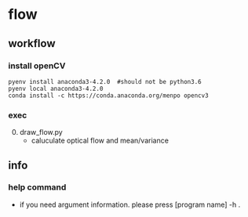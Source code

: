 # flow

## workflow
### install openCV
```
pyenv install anaconda3-4.2.0  #should not be python3.6
pyenv local anaconda3-4.2.0
conda install -c https://conda.anaconda.org/menpo opencv3
```

### exec
0. draw_flow.py
    * caluculate optical flow and mean/variance


## info
### help command
   * if you need argument information. please press [program name] -h .
